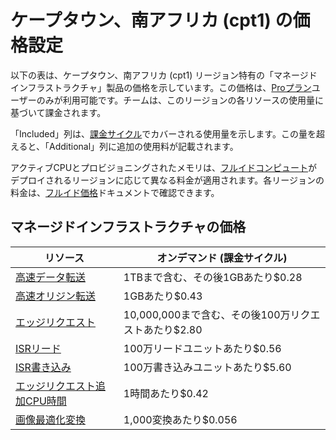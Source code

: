 # ケープタウン、南アフリカ (cpt1) の価格設定

以下の表は、ケープタウン、南アフリカ (cpt1) リージョン特有の「マネージドインフラストラクチャ」製品の価格を示しています。この価格は、[Proプラン](/docs/plans/pro)ユーザーのみが利用可能です。チームは、このリージョンの各リソースの使用量に基づいて課金されます。

「Included」列は、[課金サイクル](/docs/pricing/understanding-my-invoice#understanding-your-invoice)でカバーされる使用量を示します。この量を超えると、「Additional」列に追加の使用料が記載されます。

アクティブCPUとプロビジョニングされたメモリは、[フルイドコンピュート](/docs/fluid-compute)がデプロイされるリージョンに応じて異なる料金が適用されます。各リージョンの料金は、[フルイド価格](/docs/functions/usage-and-pricing)ドキュメントで確認できます。

## マネージドインフラストラクチャの価格

| リソース | オンデマンド (課金サイクル) |
|----------|------------------------------|
| [高速データ転送](/docs/pricing/regional-pricing) | 1TBまで含む、その後1GBあたり$0.28 |
| [高速オリジン転送](/docs/pricing/regional-pricing) | 1GBあたり$0.43 |
| [エッジリクエスト](/docs/pricing/regional-pricing) | 10,000,000まで含む、その後100万リクエストあたり$2.80 |
| [ISRリード](/docs/data-cache) | 100万リードユニットあたり$0.56 |
| [ISR書き込み](/docs/data-cache) | 100万書き込みユニットあたり$5.60 |
| [エッジリクエスト追加CPU時間](/docs/pricing/regional-pricing) | 1時間あたり$0.42 |
| [画像最適化変換](/docs/image-optimization) | 1,000変換あたり$0.056 |

